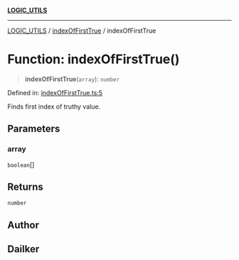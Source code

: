 [**LOGIC_UTILS**](../../README.md)

***

[LOGIC_UTILS](../../README.md) / [indexOfFirstTrue](../README.md) / indexOfFirstTrue

# Function: indexOfFirstTrue()

> **indexOfFirstTrue**(`array`): `number`

Defined in: [indexOfFirstTrue.ts:5](https://github.com/dailker/everyutil/blob/db1e809d4c097dd2ba5f952e07c115f09a518c6c/src/logic/indexOfFirstTrue.ts#L5)

Finds first index of truthy value.

## Parameters

### array

`boolean`[]

## Returns

`number`

## Author

## Dailker
